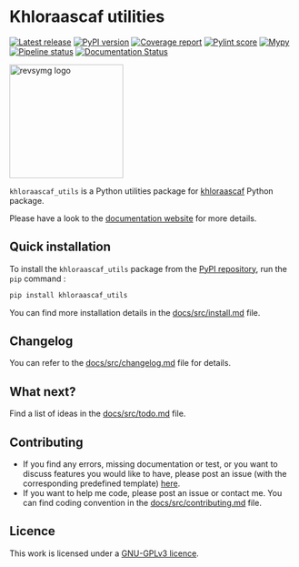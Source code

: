 # Khloraascaf utilities

[![Latest release](https://gitlab.com/khloraa_scaffolding/khloraascaf_utils/-/badges/release.svg)](https://gitlab.com/khloraa_scaffolding/khloraascaf_utils/-/releases)
[![PyPI version](https://badge.fury.io/py/khloraascaf_utils.svg)](https://badge.fury.io/py/khloraascaf_utils)
[![Coverage report](https://gitlab.com/khloraa_scaffolding/khloraascaf_utils/badges/main/coverage.svg)](https://gitlab.com/khloraa_scaffolding/khloraascaf_utils/-/commits/main)
[![Pylint score](https://gitlab.com/khloraa_scaffolding/khloraascaf_utils/-/jobs/artifacts/main/raw/pylint/pylint.svg?job=pylint)](https://gitlab.com/khloraa_scaffolding/khloraascaf_utils/-/commits/main)
[![Mypy](https://gitlab.com/khloraa_scaffolding/khloraascaf_utils/-/jobs/artifacts/main/raw/mypy/mypy.svg?job=mypy)](https://gitlab.com/khloraa_scaffolding/khloraascaf_utils/-/commits/main)
[![Pipeline status](https://gitlab.com/khloraa_scaffolding/khloraascaf_utils/badges/main/pipeline.svg)](https://gitlab.com/khloraa_scaffolding/khloraascaf_utils/-/commits/main)
[![Documentation Status](https://readthedocs.org/projects/khloraascaf-utils/badge/?version=latest)](https://khloraascaf-utils.readthedocs.io/en/latest/?badge=latest)

 <img src="docs/img/logo_transp.png" alt="revsymg logo"
width="200" height="200">

`khloraascaf_utils` is a Python utilities package for [khloraascaf](https://pypi.org/project/khloraascaf/) Python package.

Please have a look to the [documentation website](https://khloraascaf-utils.readthedocs.io) for more details.

## Quick installation

To install the `khloraascaf_utils` package from the [PyPI repository](https://pypi.org/project/khloraascaf_utils/), run the `pip` command :
```sh
pip install khloraascaf_utils
```

You can find more installation details in the [docs/src/install.md](docs/src/install.md) file.


## Changelog

You can refer to the [docs/src/changelog.md](docs/src/changelog.md) file for details.


## What next?

Find a list of ideas in the [docs/src/todo.md](docs/src/todo.md) file.


## Contributing

* If you find any errors, missing documentation or test, or you want to discuss features you would like to have, please post an issue (with the corresponding predefined template) [here](https://gitlab.com/khloraa_scaffolding/khloraascaf_utils/-/issues).
* If you want to help me code, please post an issue or contact me. You can find coding convention in the [docs/src/contributing.md](docs/src/contributing.md) file.


## Licence

This work is licensed under a [GNU-GPLv3 licence](LICENCE).